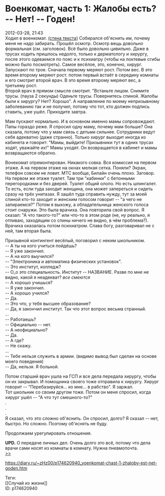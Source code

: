 Военкомат, часть 1: Жалобы есть? -- Нет! -- Годен!
===================================================

   
 2012-03-28, 21:43   
  Ходил в военкомат.  [(стена текста)](https://zHz00.diary.ru/p174620940.htm?index=1#linkmore174620940m1)    Собирался об'яснить им, почему меня не надо забирать. Прошёл осмотр. Осмотр вещь довольно формальная (см. заголовок). Всё было довольно цивильно. Даже в трусах ходить пришлось недолго, только к дерматологу и хирургу, после этого одеваемся по пояс и к психиатру (чтобы на локтевые сгибы можно было посмотреть). Самое весёлое, это, конечно, хирург. Запускают по трое. Сначала первому меряют рост. Потом вес. В это время второму меряют рост. потом первый встаёт в середину комнаты и его смотрит второй врач. В это время второму меряют вес, а третьему рост.   
 Второй врач в прямом смысле смотрит. "Встаньте лицом. Снимите трусы. (пауза 2 секунды) Оденьте трусы. Повернитесь спиной. Жалобы были к хирургу? Нет? Хорошо". А направление по моему непризывному заболеванию так и не получил, потому что тот, кто должен подпись ставить, уже ушёл. Приходите завтра.   
   
 Мам пускают нормально. И в основном именно мамы сопровождают. Папы гораздо реже. Я спросил одну маму, почему мам больше? Она сказала, потому что у мам связь с детьми сильнее. Сотрудники ведут себя адекватно (даже странно). Только хирург выходит иногда из кабинета и говорит: "Мамы, выйдите! Призывники тут в одних трусах ходят, уважайте их!" Мамы уходят. Он возвращается в кабинет и мамы возвращаются обратно.   
   
 Вонекомат отремонтирован. Никакого совка. Вся комиссия на первом этаже. А на первом этаже на окнах мелкая сетка. Поняли? Экран, телефон совсем не ловит. МТС вообще, Билайн очень плохо. Заговор. На первом же этаже туалет. Там три "кабинки" с бетонными перегородками и без дверей. Туалет общий ололо. Но есть шпингалет. То есть, если туда заходит женщина, она может запереться и сидеть сразу на трёх унитазах. Я зашёл туда справить нужду, тут за моей спиной кто-то заходит и женским голосом говорит -- "а чего не запираемся?" Потом я выхожу, а обладательница женского голоса стоит снаружи. Это была врачиха. Она повторила свой вопрос. Я сказал: "А что такого-то?" или что-то в этом роде (не, ну реально, я отливаю, заходящим со спины ничего не видно, в чём проблема?). Врачиха оказалась потом психиатром. Слава богу, разговаривал не с ней, там вторая была.   
   
 Призывной контингент весёлый, поговорил с неким школьником.   
 -- А ты на кого учиться пойдёшь?   
 -- Я уже закончил.   
 -- А на кого выучился?   
 -- "Электроника и автоматика физических установок".   
 -- Это институт, колледж?   
 -- О\_о это специальность. Институт -- НАЗВАНИЕ. Разве по мне не видно, какой я неадекват? *все смеются*   
 -- А хорошо учишься?   
 -- Я уже закончил.   
 -- А хорошо учился?   
 -- Да.   
 -- Это что, у тебя высшее образование?   
 -- Да, я закончил институт. Так что этот вопрос весьма странный.   
 ...   
 -- Работаешь?   
 -- Официально -- нет.   
 -- А неофициально?   
 -- Да.   
 -- А где?   
 -- Не скажу.   
 ...   
 -- Тебе нельзя служить в армии. (видимо вывод был сделан на основе моего поведения)   
 -- Да, нельзя. Я больной.   
   
 Потом старший врач ушла на ГСП и все дела передала хирургу, чтобы он их закрывал. И помощника своего тоже отправила к хирургу. Хирург говорит -- "Перебазируйся... ко мне... в рабство". Я заржал.   
 Тот школьник со своим другом тоже. Потом он меня спросил, когда хирург ушёл -- "А что тут смешного-то?"   
 .   
 .   
 .   
 Я сказал, что это сложно об'яснить. Он спросил, долго? Я сказал -- нет, быстро. Но сложно. Поэтому об'яснять не буду.   
   
 Продолжаем урегулировать отношения.   
   
  **UPD.**  О передаче личных дел. Очень долго это всё, потому что дела врачи сами носят из комнаты в комнату. Нужна пневмопочта.     
  [>>](Военкомат,%20часть%202%20вызывают%20на%20Городской%20Сборный%20Пункт)    
    
 <https://diary.ru/~zHz00/p174620940_voenkomat-chast-1-zhaloby-est-net-goden.htm>   
   
 Теги:   
 [[Случай из жизни]]   
 ID: p174620940